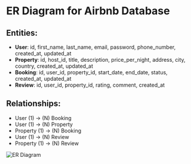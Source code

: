 # ER Diagram for Airbnb Database

## Entities:
- **User**: id, first_name, last_name, email, password, phone_number, created_at, updated_at
- **Property**: id, host_id, title, description, price_per_night, address, city, country, created_at, updated_at
- **Booking**: id, user_id, property_id, start_date, end_date, status, created_at, updated_at
- **Review**: id, user_id, property_id, rating, comment, created_at

## Relationships:
- User (1) -> (N) Booking
- User (1) -> (N) Property
- Property (1) -> (N) Booking
- User (1) -> (N) Review
- Property (1) -> (N) Review

![ER Diagram](path-to-your-diagram.png)
